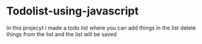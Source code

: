 # Todolist-using-javascript
In this projecyt i made a todo list where you can add things in the list delete things from the list and the list will be saved
